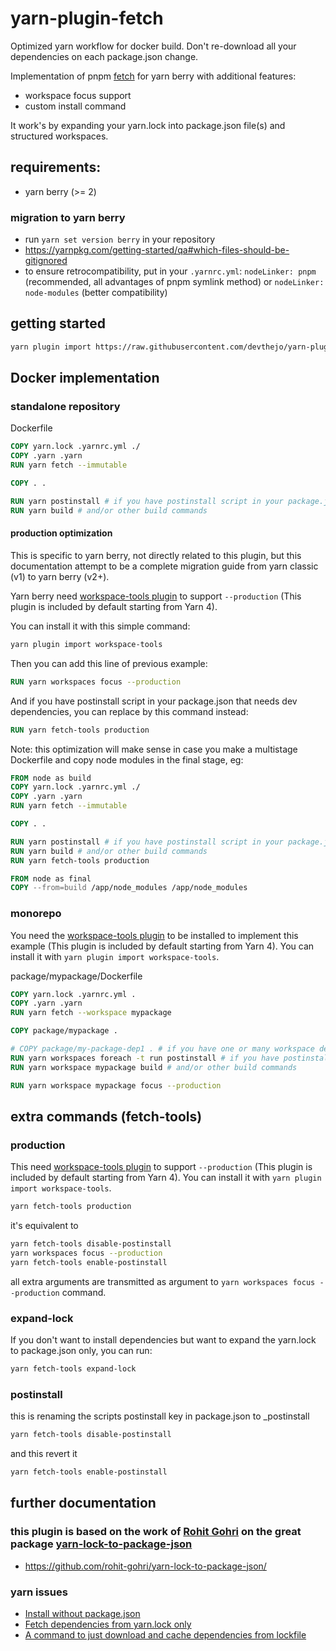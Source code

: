 # yarn-plugin-fetch

Optimized yarn workflow for docker build.
Don't re-download all your dependencies on each package.json change.

Implementation of pnpm [fetch](https://pnpm.io/cli/fetch) for yarn berry with additional features:

- workspace focus support
- custom install command

It work's by expanding your yarn.lock into package.json file(s) and structured workspaces.

## requirements:

- yarn berry (>= 2)

### migration to yarn berry

- run `yarn set version berry` in your repository
- https://yarnpkg.com/getting-started/qa#which-files-should-be-gitignored
- to ensure retrocompatibility, put in your `.yarnrc.yml`: `nodeLinker: pnpm` (recommended, all advantages of pnpm symlink method) or `nodeLinker: node-modules` (better compatibility)

## getting started

```sh
yarn plugin import https://raw.githubusercontent.com/devthejo/yarn-plugin-fetch/master/bundles/@yarnpkg/plugin-fetch.js
```

## Docker implementation

### standalone repository

Dockerfile

```Dockerfile
COPY yarn.lock .yarnrc.yml ./
COPY .yarn .yarn
RUN yarn fetch --immutable

COPY . .

RUN yarn postinstall # if you have postinstall script in your package.json
RUN yarn build # and/or other build commands
```

#### production optimization

This is specific to yarn berry, not directly related to this plugin, but this documentation attempt to be a complete migration guide from yarn classic (v1) to yarn berry (v2+).

Yarn berry need [workspace-tools plugin](https://yarnpkg.com/api/modules/plugin_workspace_tools.html) to support `--production` (This plugin is included by default starting from Yarn 4).

You can install it with this simple command:

```sh
yarn plugin import workspace-tools
```

Then you can add this line of previous example:

```Dockerfile
RUN yarn workspaces focus --production
```

And if you have postinstall script in your package.json that needs dev dependencies, you can replace by this command instead:

```Dockerfile
RUN yarn fetch-tools production
```

Note: this optimization will make sense in case you make a multistage Dockerfile and copy node modules in the final stage, eg:

```Dockerfile
FROM node as build
COPY yarn.lock .yarnrc.yml ./
COPY .yarn .yarn
RUN yarn fetch --immutable

COPY . .

RUN yarn postinstall # if you have postinstall script in your package.json
RUN yarn build # and/or other build commands
RUN yarn fetch-tools production

FROM node as final
COPY --from=build /app/node_modules /app/node_modules
```

### monorepo

You need the [workspace-tools plugin](https://yarnpkg.com/api/modules/plugin_workspace_tools.html) to be installed to implement this example (This plugin is included by default starting from Yarn 4).
You can install it with `yarn plugin import workspace-tools`.

package/mypackage/Dockerfile

```Dockerfile
COPY yarn.lock .yarnrc.yml .
COPY .yarn .yarn
RUN yarn fetch --workspace mypackage

COPY package/mypackage .

# COPY package/my-package-dep1 . # if you have one or many workspace dependencies
RUN yarn workspaces foreach -t run postinstall # if you have postinstall scripts in your package.json file(s)
RUN yarn workspace mypackage build # and/or other build commands

RUN yarn workspace mypackage focus --production
```

## extra commands (fetch-tools)

### production

This need [workspace-tools plugin](https://yarnpkg.com/api/modules/plugin_workspace_tools.html) to support `--production` (This plugin is included by default starting from Yarn 4). You can install it with `yarn plugin import workspace-tools`.

```sh
yarn fetch-tools production
```

it's equivalent to

```sh
yarn fetch-tools disable-postinstall
yarn workspaces focus --production
yarn fetch-tools enable-postinstall
```

all extra arguments are transmitted as argument to `yarn workspaces focus --production` command.

### expand-lock

If you don't want to install dependencies but want to expand the yarn.lock to package.json only, you can run:

```sh
yarn fetch-tools expand-lock
```

### postinstall

this is renaming the scripts postinstall key in package.json to \_postinstall

```sh
yarn fetch-tools disable-postinstall
```

and this revert it

```sh
yarn fetch-tools enable-postinstall
```

## further documentation

### this plugin is based on the work of [Rohit Gohri](https://github.com/rohit-gohri) on the great package [yarn-lock-to-package-json](https://github.com/rohit-gohri/yarn-lock-to-package-json)

- https://github.com/rohit-gohri/yarn-lock-to-package-json/

### yarn issues

- [Install without package.json](https://github.com/yarnpkg/yarn/issues/4813)
- [Fetch dependencies from yarn.lock only](https://github.com/yarnpkg/berry/issues/4529)
- [A command to just download and cache dependencies from lockfile](https://github.com/yarnpkg/berry/discussions/4380)
